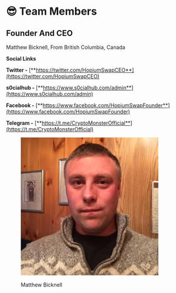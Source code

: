 # 😎 Team Members

## Founder And CEO&#x20;

Matthew Bicknell, From British Columbia, Canada&#x20;



**Social Links**

**Twitter -** [**https://twitter.com/HopiumSwapCEO**](https://twitter.com/HopiumSwapCEO)

**s0cialhub -** [**https://www.s0cialhub.com/admin**](https://www.s0cialhub.com/admin)

**Facebook -** [**https://www.facebook.com/HopiumSwapFounder**](https://www.facebook.com/HopiumSwapFounder)

**Telegram -** [**https://t.me/CryptoMonsterOfficial**](https://t.me/CryptoMonsterOfficial)





<div align="left">

<figure><img src=".gitbook/assets/306841773_499773082157485_5412527597842951864_n.jpg" alt="" width="375"><figcaption><p>Matthew Bicknell</p></figcaption></figure>

</div>
